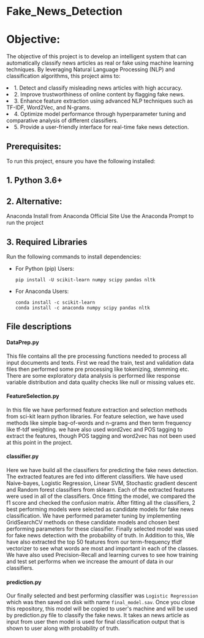 # Fake_News_Detection
<h1> Objective: </h1>
<p> The objective of this project is to develop an intelligent system that can automatically classify news articles as real or fake using machine learning techniques. By leveraging Natural Language Processing (NLP) and classification algorithms, this project aims to: </p>
<li>1. Detect and classify misleading news articles with high accuracy.</li>
<li>2. Improve trustworthiness of online content by flagging fake news.</li>   
<li>3. Enhance feature extraction using advanced NLP techniques such as TF-IDF, Word2Vec, and N-grams.</li>
<li>4. Optimize model performance through hyperparameter tuning and comparative analysis of different classifiers.</li>
<li>5. Provide a user-friendly interface for real-time fake news detection.</li>
<h2> Prerequisites: </h2>
<p>To run this project, ensure you have the following installed:</p>
<h2>1. Python 3.6+ </h2>
<h2>2. Alternative:</h2> Anaconda 
Install from Anaconda Official Site
Use the Anaconda Prompt to run the project
<h2>3. Required Libraries</h2>
Run the following commands to install dependencies:
<ul>
  <li>For Python (pip) Users:</li>
  
    pip install -U scikit-learn numpy scipy pandas nltk
    
  <li>For Anaconda Users:</li>
      
    conda install -c scikit-learn
    conda install -c anaconda numpy scipy pandas nltk
</ul>
<h2> File descriptions </h2>

#### DataPrep.py
This file contains all the pre processing functions needed to process all input documents and texts. First we read the train, test and validation data files then performed some pre processing like tokenizing, stemming etc. There are some exploratory data analysis is performed like response variable distribution and data quality checks like null or missing values etc.

#### FeatureSelection.py
In this file we have performed feature extraction and selection methods from sci-kit learn python libraries. For feature selection, we have used methods like simple bag-of-words and n-grams and then term frequency like tf-tdf weighting. we have also used word2vec and POS tagging to extract the features, though POS tagging and word2vec has not been used at this point in the project.

#### classifier.py
Here we have build all the classifiers for predicting the fake news detection. The extracted features are fed into different classifiers. We have used Naive-bayes, Logistic Regression, Linear SVM, Stochastic gradient descent and Random forest classifiers from sklearn. Each of the extracted features were used in all of the classifiers. Once fitting the model, we compared the f1 score and checked the confusion matrix. After fitting all the classifiers, 2 best performing models were selected as candidate models for fake news classification. We have performed parameter tuning by implementing GridSearchCV methods on these candidate models and chosen best performing parameters for these classifier. Finally selected model was used for fake news detection with the probability of truth. In Addition to this, We have also extracted the top 50 features from our term-frequency tfidf vectorizer to see what words are most and important in each of the classes. We have also used Precision-Recall and learning curves to see how training and test set performs when we increase the amount of data in our classifiers.

#### prediction.py
Our finally selected and best performing classifier was ```Logistic Regression``` which was then saved on disk with name ```final_model.sav```. Once you close this repository, this model will be copied to user's machine and will be used by prediction.py file to classify the fake news. It takes an news article as input from user then model is used for final classification output that is shown to user along with probability of truth.

  
